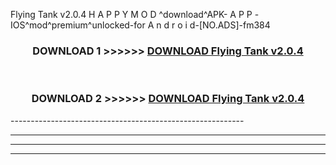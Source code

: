  Flying Tank v2.0.4 H A P P Y M O D ^download^APK- A P P -IOS^mod^premium^unlocked-for A n d r o i d-[NO.ADS]-fm384



<div align="center">

<h3>DOWNLOAD 1 >>>>>> <a href="https://en-mod.web.app/?en= Flying Tank v2.0.4">DOWNLOAD Flying Tank v2.0.4 </a></h3><br>

<h3>DOWNLOAD 2 >>>>>> <a href="https://en-mod.web.app/?en= Flying Tank v2.0.4">DOWNLOAD Flying Tank v2.0.4 </a></h3>

</div>
----------------------------------------------------------

----------------------------------------------------------

----------------------------------------------------------

----------------------------------------------------------



